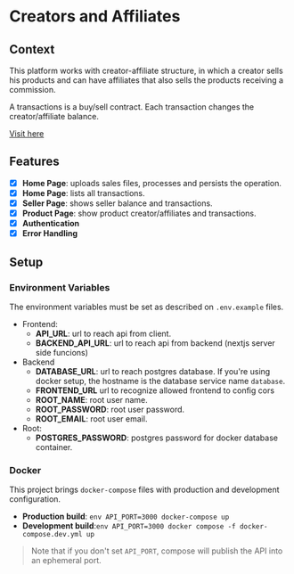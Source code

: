# Creators and Affiliates

## Context

This platform works with creator-affiliate structure, in which a creator sells his products and can have affiliates that also sells the products receiving a commission.

A transactions is a buy/sell contract. Each transaction changes the creator/affiliate balance.

[Visit here](https://ceaf.codandomuito.com.br)

## Features

- [x] **Home Page**: uploads sales files, processes and persists the operation.
- [x] **Home Page**: lists all transactions.
- [x] **Seller Page**: shows seller balance and transactions.
- [x] **Product Page**: show product creator/affiliates and transactions.
- [x] **Authentication**
- [X] **Error Handling**

## Setup

### Environment Variables

The environment variables must be set as described on `.env.example` files. 

- Frontend:
  - **API_URL**: url to reach api from client.
  - **BACKEND_API_URL**: url to reach api from backend (nextjs server side funcions)
- Backend
  - **DATABASE_URL**: url to reach postgres database. If you're using docker setup, the hostname is the database service name `database`.
  - **FRONTEND_URL** url to recognize allowed frontend to config cors
  - **ROOT_NAME**: root user name.
  - **ROOT_PASSWORD**: root user password.
  - **ROOT_EMAIL**: root user email.
- Root:
  - **POSTGRES_PASSWORD**: postgres password for docker database container.


### Docker

This project brings `docker-compose` files with production and development configuration.

- **Production build**: `env API_PORT=3000 docker-compose up`
- **Development build**:`env API_PORT=3000 docker compose -f docker-compose.dev.yml up`

> Note that if you don't set `API_PORT`, compose will publish the API into an ephemeral port.
